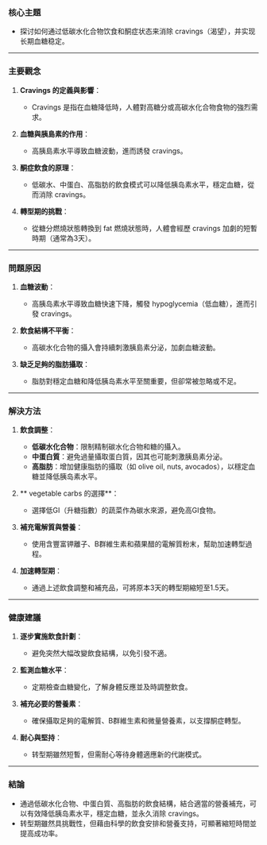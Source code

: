 ### 核心主題  
- 探讨如何通过低碳水化合物饮食和酮症状态来消除 cravings（渴望），并实现长期血糖稳定。

---

### 主要觀念  
1. **Cravings 的定義與影響**：  
   - Cravings 是指在血糖降低時，人體對高糖分或高碳水化合物食物的強烈需求。
   
2. **血糖與胰島素的作用**：  
   - 高胰島素水平導致血糖波動，進而誘發 cravings。

3. **酮症飲食的原理**：  
   - 低碳水、中蛋白、高脂肪的飲食模式可以降低胰岛素水平，穩定血糖，從而消除 cravings。

4. **轉型期的挑戰**：  
   - 從糖分燃燒狀態轉換到 fat 燃燒狀態時，人體會經歷 cravings 加劇的短暫時期（通常為3天）。

---

### 問題原因  
1. **血糖波動**：  
   - 高胰岛素水平導致血糖快速下降，觸發 hypoglycemia（低血糖），進而引發 cravings。

2. **飲食結構不平衡**：  
   - 高碳水化合物的攝入會持續刺激胰島素分泌，加劇血糖波動。

3. **缺乏足夠的脂肪攝取**：  
   - 脂肪對穩定血糖和降低胰岛素水平至關重要，但卻常被忽略或不足。

---

### 解決方法  
1. **飲食調整**：  
   - **低碳水化合物**：限制精制碳水化合物和糖的攝入。  
   - **中蛋白質**：避免過量攝取蛋白質，因其也可能刺激胰島素分泌。  
   - **高脂肪**：增加健康脂肪的攝取（如 olive oil, nuts, avocados），以穩定血糖並降低胰岛素水平。  

2. ** vegetable carbs 的選擇**：  
   - 選擇低GI（升糖指數）的蔬菜作為碳水來源，避免高GI食物。

3. **補充電解質與營養**：  
   - 使用含豐富钾離子、B群維生素和蘋果醋的電解質粉末，幫助加速轉型過程。  

4. **加速轉型期**：  
   - 通過上述飲食調整和補充品，可將原本3天的轉型期縮短至1.5天。

---

### 健康建議  
1. **逐步實施飲食計劃**：  
   - 避免突然大幅改變飲食結構，以免引發不適。  

2. **監測血糖水平**：  
   - 定期檢查血糖變化，了解身體反應並及時調整飲食。

3. **補充必要的營養素**：  
   - 確保攝取足夠的電解質、B群維生素和微量營養素，以支撐酮症轉型。  

4. **耐心與堅持**：  
   - 转型期雖然短暫，但需耐心等待身體適應新的代謝模式。

---

### 結論  
- 通過低碳水化合物、中蛋白質、高脂肪的飲食結構，結合適當的營養補充，可以有效降低胰岛素水平，穩定血糖，並永久消除 cravings。  
- 转型期雖然具挑戰性，但藉由科學的飲食安排和營養支持，可顯著縮短時間並提高成功率。
